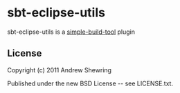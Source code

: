 sbt-eclipse-utils
=================

sbt-eclipse-utils is a [simple-build-tool](http://code.google.com/p/simple-build-tool/) plugin

License
-------

Copyright (c) 2011 Andrew Shewring

Published under the new BSD License -- see LICENSE.txt.
